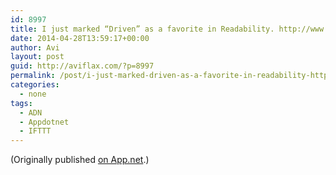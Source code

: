 ```yaml
---
id: 8997
title: I just marked “Driven” as a favorite in Readability. http://www.readability.com/articles/660eplxu
date: 2014-04-28T13:59:17+00:00
author: Avi
layout: post
guid: http://aviflax.com/?p=8997
permalink: /post/i-just-marked-driven-as-a-favorite-in-readability-httpwww-readability-comarticles660eplxu/
categories:
  - none
tags:
  - ADN
  - Appdotnet
  - IFTTT
---
```

(Originally published [on App.net](http://alpha.app.net/aviflax/post/29365632).)